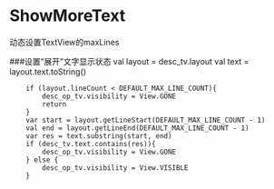 # ShowMoreText
动态设置TextView的maxLines

###设置“展开”文字显示状态
        val layout = desc_tv.layout
        val text = layout.text.toString()
  
        if (layout.lineCount < DEFAULT_MAX_LINE_COUNT){
            desc_op_tv.visibility = View.GONE
            return
        }
        var start = layout.getLineStart(DEFAULT_MAX_LINE_COUNT - 1)
        val end = layout.getLineEnd(DEFAULT_MAX_LINE_COUNT - 1)
        var res = text.substring(start, end)
        if (desc_tv.text.contains(res)){
            desc_op_tv.visibility = View.GONE
        } else {
            desc_op_tv.visibility = View.VISIBLE
        }
